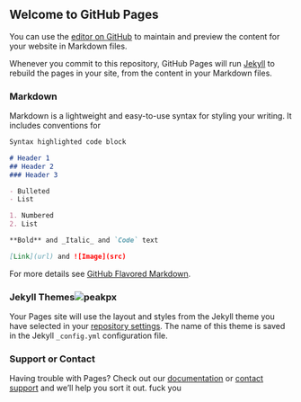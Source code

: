 ## Welcome to GitHub Pages

You can use the [editor on GitHub](https://github.com/arp-haxad/arp-haxad.github.io/edit/main/README.md) to maintain and preview the content for your website in Markdown files.

Whenever you commit to this repository, GitHub Pages will run [Jekyll](https://jekyllrb.com/) to rebuild the pages in your site, from the content in your Markdown files.

### Markdown

Markdown is a lightweight and easy-to-use syntax for styling your writing. It includes conventions for

```markdown
Syntax highlighted code block

# Header 1
## Header 2
### Header 3

- Bulleted
- List

1. Numbered
2. List

**Bold** and _Italic_ and `Code` text

[Link](url) and ![Image](src)
```

For more details see [GitHub Flavored Markdown](https://guides.github.com/features/mastering-markdown/).

### Jekyll Themes![peakpx](https://user-images.githubusercontent.com/63894725/143909873-76dcadcf-d302-42e8-9e90-c542db2c6f9b.jpg)


Your Pages site will use the layout and styles from the Jekyll theme you have selected in your [repository settings](https://github.com/arp-haxad/arp-haxad.github.io/settings/pages). The name of this theme is saved in the Jekyll `_config.yml` configuration file.

### Support or Contact

Having trouble with Pages? Check out our [documentation](https://docs.github.com/categories/github-pages-basics/) or [contact support](https://support.github.com/contact) and we’ll help you sort it out.
fuck you
